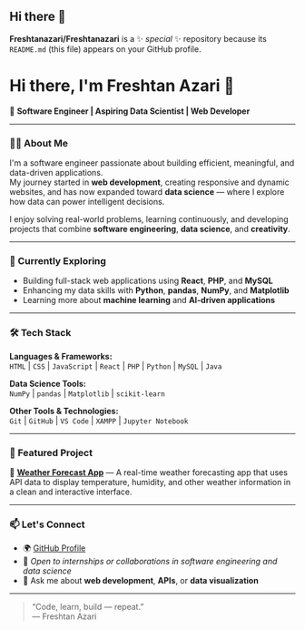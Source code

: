 ## Hi there 👋

**Freshtanazari/Freshtanazari** is a ✨ _special_ ✨ repository because its `README.md` (this file) appears on your GitHub profile.

# Hi there, I'm Freshtan Azari 👋  

🚀 **Software Engineer | Aspiring Data Scientist | Web Developer**

---

### 👨‍💻 About Me  
I'm a software engineer passionate about building efficient, meaningful, and data-driven applications.  
My journey started in **web development**, creating responsive and dynamic websites, and has now expanded toward **data science** — where I explore how data can power intelligent decisions.  

I enjoy solving real-world problems, learning continuously, and developing projects that combine **software engineering**, **data science**, and **creativity**.

---

### 🧠 Currently Exploring  
- Building full-stack web applications using **React**, **PHP**, and **MySQL**  
- Enhancing my data skills with **Python**, **pandas**, **NumPy**, and **Matplotlib**  
- Learning more about **machine learning** and **AI-driven applications**

---

### 🛠️ Tech Stack  

**Languages & Frameworks:**  
`HTML` | `CSS` | `JavaScript` | `React` | `PHP` | `Python` | `MySQL` | `Java`

**Data Science Tools:**  
`NumPy` | `pandas` | `Matplotlib` | `scikit-learn`

**Other Tools & Technologies:**  
`Git` | `GitHub` | `VS Code` | `XAMPP` | `Jupyter Notebook`

---

### 🌟 Featured Project  
🔹 [**Weather Forecast App**](https://freshtanazari.github.io/weatherForcast/) — A real-time weather forecasting app that uses API data to display temperature, humidity, and other weather information in a clean and interactive interface.  

---

### 📫 Let's Connect  
- 🌍 [GitHub Profile](https://github.com/Freshtanazari)  
- 💼 *Open to internships or collaborations in software engineering and data science*  
- 💬 Ask me about **web development**, **APIs**, or **data visualization**

---

> “Code, learn, build — repeat.”  
> — Freshtan Azari

